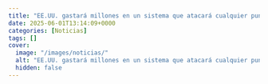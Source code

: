 ```yaml
---
title: "EE.UU. gastará millones en un sistema que atacará cualquier punto del mundo en 60 minutos"
date: 2025-06-01T13:14:09+0000
categories: [Noticias]
tags: []
cover:
  image: "/images/noticias/"
  alt: "EE.UU. gastará millones en un sistema que atacará cualquier punto del mundo en 60 minutos"
  hidden: false
---
```



